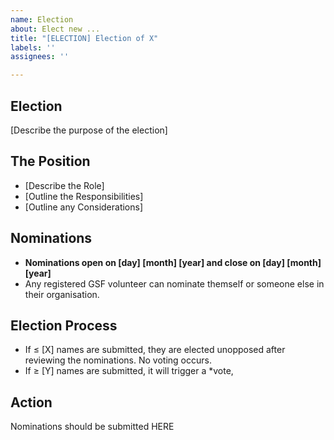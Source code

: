 ```yaml
---
name: Election
about: Elect new ...
title: "[ELECTION] Election of X"
labels: ''
assignees: ''

---
```


## Election

[Describe the purpose of the election]

## The Position

* [Describe the Role]
* [Outline the Responsibilities]
* [Outline any Considerations]

## Nominations

* **Nominations open on [day] [month] [year] and close on [day] [month] [year]**
* Any registered GSF volunteer can nominate themself or someone else in their organisation.

## Election Process

* If ≤ [X] names are submitted, they are elected unopposed after reviewing the nominations. No voting occurs.
* If ≥ [Y] names are submitted, it will trigger a *vote,

## Action

Nominations should be submitted HERE
